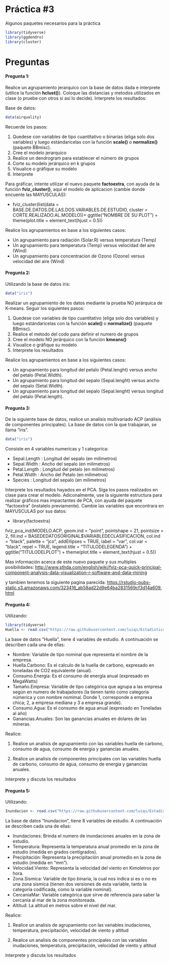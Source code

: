 Práctica \#3
================

Algunos paquetes necesarios para la práctica

``` r
library(tidyverse)
library(ggdendro)
library(cluster)
```

# Preguntas

#### Pregunta 1:

Realice un agrupamiento jerarquico con la base de datos dada e
interprete (utilice la función **hclust()**). Coloque las distancias y
metodos utilizados en clase (o pruebe con otros si asi lo decide).
Interprete los resultados:

Base de datos:

``` r
data(airquality)
```

Recuerde los pasos:

1.  Quedese con variables de tipo cuantitativo o binarias (eliga solo
    dos variables) y luego estándaricelas con la función **scale()** o
    **normalize()** (paquete BBmisc).
2.  Cree el modelo jerarquico
3.  Realice un dendrogram para establecer el número de grupos
4.  Corte su modelo jerárquico en k grupos
5.  Visualice o gráfique su modelo
6.  Interprete

Para gráficar, intente utilizar el nuevo paquete **factoextra**, con
ayuda de la función **fviz\_cluster()**, aqui el modelo de aplicacion
(cambie donde encuente las MAYUSCULAS):

-   fviz\_cluster(list(data =
    BASE.DE.DATOS.DE.LAS.DOS.VARIABLES.DE.ESTUDIO, cluster =
    CORTE.REALIZADO.AL.MODELO))+ ggtitle(“NOMBRE DE SU PLOT”) +
    theme(plot.title = element\_text(hjust = 0.5))

Realice los agrupamientos en base a los siguientes casos:

-   Un agrupamiento para radiación (Solar.R) versus temperatura (Temp)
-   Un agrupamiento para temperatura (Temp) versus velocidad del aire
    (Wind)
-   Un agrupamiento para concentracion de Ozono (Ozone) versus velocidad
    del aire (Wind)

#### Pregunta 2:

Utilizando la base de datos iris:

``` r
data("iris")
```

Realizar un agrupamiento de los datos mediante la prueba NO jerárquica
de K-means. Seguir los siguientes pasos:

1.  Quedese con variables de tipo cuantitativo (eliga solo dos
    variables) y luego estándaricelas con la función **scale()** o
    **normalize()** (paquete BBmisc).
2.  Realice el metodo del codo para definir el numero de grupos
3.  Cree el modelo NO jerárquico con la función **kmeans()**
4.  Visualice o gráfique su modelo
5.  Interprete los resultados

Realice los agrupamientos en base a los siguientes casos:

-   Un agrupamiento para longitud del petalo (Petal.lenght) versus ancho
    del petalo (Petal.Width).
-   Un agrupamiento para longitud del sepalo (Sepal.lenght) versus ancho
    del sepalo (Setal.Width).
-   Un agrupamiento para longitud del sepalo (Sepal.lenght) versus
    longitud del petalo (Petal.length).

#### Pregunta 3:

De la siguiente base de datos, realice un analisis multivariado ACP
(análisis de componentes principales). La base de datos con la que
trabajaran, se llama “iris”.

``` r
data("iris")
```

Consiste en 4 variables numericas y 1 categorica:

-   Sepal.Length : Longitud del sepalo (en milimetros)
-   Sepal.Width : Ancho del sepalo (en milimetros)
-   Petal.Length : Longitud del petalo (en milimetros)
-   Petal.Width : Ancho del Petalo (en milimetros)
-   Species : Longitud del sepalo (en milimetros)

Interprete los resultados hayados en el PCA. Siga los pasos realizados
en clase para crear el modelo. Adiconalmente, use la siguiente
estructura para realizar gráficos mas impactantes de PCA, con ayuda del
paquete “factoextra” (instalelo previamente). Cambie las variables que
encontrara en MAYUSCULAS por sus datos:

-   library(factoextra)

fviz\_pca\_ind(MODELO.ACP, geom.ind = “point”, pointshape = 21,
pointsize = 2, fill.ind = BASEDEDATOSORIGINAL$VARIABLEDECLASIFICACION,
col.ind = “black”, palette = “jco”, addEllipses = TRUE, label = “var”,
col.var = “black”, repel = TRUE, legend.title = “TITULODELEGENDA”) +
ggtitle(“TITULODELPLOT”) + theme(plot.title = element\_text(hjust =
0.5))

Mas información acerca de este nuevo paquete y sus multiples
posibilidades:
<http://www.sthda.com/english/wiki/fviz-pca-quick-principal-component-analysis-data-visualization-r-software-and-data-mining>

y tambien tenemos la siguiente pagina parecida:
<https://rstudio-pubs-static.s3.amazonaws.com/323416_ab58ad22d9e64ba2831569cf3d14a609.html>

#### Pregunta 4:

Utilizando:

``` r
library(tidyverse)
Huella <- read.csv("https://raw.githubusercontent.com/luiqs/Estadistica-Aplicada/main/PDB/Huella.csv")
```

La base de datos “Huella”, tiene 4 variables de estudio. A continuación
se describen cada una de ellas:

-   Nombre: Variable de tipo nominal que representa el nombre de la
    empresa.
-   Huella.Carbono: Es el calculo de la huella de carbono, expresado en
    toneladas de CO2 equivalente (anual).
-   Consumo.Energia: Es el consumo de energía anual (expresado en
    MegaWatts)
-   Tamaño.Empresa: Variable de tipo categórica que agrupa a las empresa
    según en numero de trabajadores (la tienen tanto como categoria
    númerica y con nombre nomimal. Donde 1, corresponde a empresa chica;
    2, a empresa mediana y 3 a empresa grande).
-   Consumo.Agua: Es el consumo de agua anual (expresado en Toneladas al
    año)
-   Ganancias.Anuales: Son las ganancias anuales en dolares de las
    mineras.

Realice:

1.  Realice un analisis de agrupamiento con las variables huella de
    carbono, consumo de agua, consumo de energia y ganancias anuales.

2.  Realice un analisis de componentes principales con las variables
    huella de carbono, consumo de agua, consumo de energia y ganancias
    anuales.

Interprete y discuta los resultados

#### Pregunta 5:

Utilizando:

``` r
Inundacion <- read.csv("https://raw.githubusercontent.com/luiqs/Estadistica-Aplicada/main/PDB/Inundacion.csv")
```

La base de datos “Inundacion”, tiene 8 variables de estudio. A
continuación se describen cada una de ellas:

-   Inundaciones: Brinda el numero de inundaciones anuales en la zona de
    estudio.
-   Temperatura: Representa la temperatura anual promedio en la zona de
    estudio (medida en grados centígrados).
-   Precipitación: Representa la precipitación anual promedio en la zona
    de estudio (medida en “mm”).
-   Velocidad.Viento: Representa la velocidad del viento en Kimoletros
    por hora.
-   Zona.Sismica: Variable de tipo binaria, la cual nos indica si es o
    no es una zona sismica (tienen dos versiones de esta variable, tanto
    la categoria codificada, como la variable nominal).
-   CercaniaMar: Variable categórica que sirve de referencia para saber
    la cercanía al mar de la zona monitoreada.
-   Altitud: La altitud en metros sobre el nivel del mar.

Realice:

1.  Realice un analisis de agrupamiento con las variables inudaciones,
    temperatura, precipitación, velocidad de viento y altitud

2.  Realice un analisis de componentes principales con las variables
    inudaciones, temperatura, precipitación, velocidad de viento y
    altitud

Interprete y discuta los resultados
